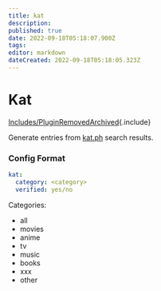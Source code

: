 ```yaml
---
title: kat
description: 
published: true
date: 2022-09-18T05:18:07.900Z
tags: 
editor: markdown
dateCreated: 2022-09-18T05:18:05.323Z
---
```


# Kat
[Includes/PluginRemovedArchived](/Includes/PluginRemovedArchived){.include}

Generate entries from [kat.ph](http://kat.ph) search results.		

### Config Format
```yaml
kat:
  category: <category>
  verified: yes/no
```


Categories:
- all
- movies
- anime
- tv
- music
- books
- xxx
- other
